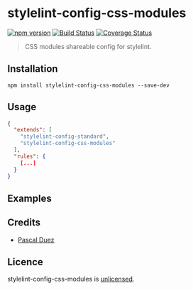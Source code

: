 # stylelint-config-css-modules

[![npm version][npm-image]][npm-url]
[![Build Status][travis-image]][travis-url]
[![Coverage Status][coveralls-image]][coveralls-url]


> CSS modules shareable config for stylelint.

## Installation

```
npm install stylelint-config-css-modules --save-dev
```


## Usage

```json
{
  "extends": [
    "stylelint-config-standard",
    "stylelint-config-css-modules"
  ],
  "rules": {
    [...]
  }
}
```

## Examples


## Credits

* [Pascal Duez](https://twitter.com/pascalduez)


## Licence

stylelint-config-css-modules is [unlicensed](http://unlicense.org/).



[npm-url]: https://www.npmjs.org/package/stylelint-config-css-modules
[npm-image]: http://img.shields.io/npm/v/stylelint-config-css-modules.svg?style=flat-square
[travis-url]: https://travis-ci.org/pascalduez/stylelint-config-css-modules?branch=master
[travis-image]: http://img.shields.io/travis/pascalduez/stylelint-config-css-modules.svg?style=flat-square
[coveralls-url]: https://coveralls.io/r/pascalduez/stylelint-config-css-modules
[coveralls-image]: https://img.shields.io/coveralls/pascalduez/stylelint-config-css-modules.svg?style=flat-square
[depstat-url]: https://david-dm.org/pascalduez/stylelint-config-css-modules
[depstat-image]: https://david-dm.org/pascalduez/stylelint-config-css-modules.svg?style=flat-square
[license-image]: http://img.shields.io/npm/l/stylelint-config-css-modules.svg?style=flat-square
[license-url]: UNLICENSE
